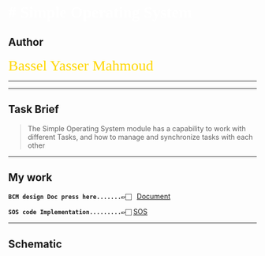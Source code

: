 <span style="color:white;font-weight:900;font-size:32px;">
<font face="Times New Roman"> 
# Simple Operating System<br>  
</font>
</span>


## Author

<span style="color:gold;font-weight:200;font-size:30px;">
<font face="Edwardian Script ITC"> 
Bassel Yasser Mahmoud <br>  
</font>
</span>

---
---
## Task Brief 
>The Simple Operating System module has a capability to work with different Tasks, and how to manage and synchronize tasks with each other

---
## My work

**`BCM design Doc press here.......👉🏻 `** [Document](./Document/BCM.pdf)

**`SOS code Implementation.........👉🏻`** [SOS](./Code/Transmitter_code/)


---

## Schematic

